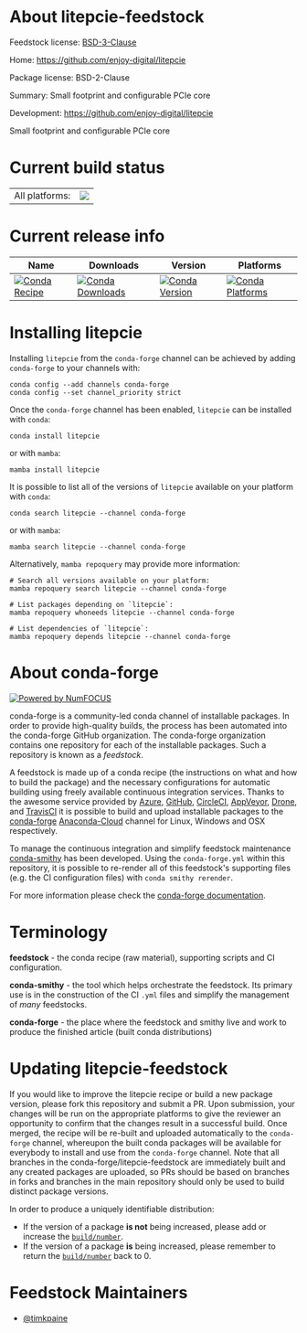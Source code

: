 About litepcie-feedstock
========================

Feedstock license: [BSD-3-Clause](https://github.com/conda-forge/litepcie-feedstock/blob/main/LICENSE.txt)

Home: https://github.com/enjoy-digital/litepcie

Package license: BSD-2-Clause

Summary: Small footprint and configurable PCIe core

Development: https://github.com/enjoy-digital/litepcie

Small footprint and configurable PCIe core

Current build status
====================


<table><tr><td>All platforms:</td>
    <td>
      <a href="https://dev.azure.com/conda-forge/feedstock-builds/_build/latest?definitionId=19105&branchName=main">
        <img src="https://dev.azure.com/conda-forge/feedstock-builds/_apis/build/status/litepcie-feedstock?branchName=main">
      </a>
    </td>
  </tr>
</table>

Current release info
====================

| Name | Downloads | Version | Platforms |
| --- | --- | --- | --- |
| [![Conda Recipe](https://img.shields.io/badge/recipe-litepcie-green.svg)](https://anaconda.org/conda-forge/litepcie) | [![Conda Downloads](https://img.shields.io/conda/dn/conda-forge/litepcie.svg)](https://anaconda.org/conda-forge/litepcie) | [![Conda Version](https://img.shields.io/conda/vn/conda-forge/litepcie.svg)](https://anaconda.org/conda-forge/litepcie) | [![Conda Platforms](https://img.shields.io/conda/pn/conda-forge/litepcie.svg)](https://anaconda.org/conda-forge/litepcie) |

Installing litepcie
===================

Installing `litepcie` from the `conda-forge` channel can be achieved by adding `conda-forge` to your channels with:

```
conda config --add channels conda-forge
conda config --set channel_priority strict
```

Once the `conda-forge` channel has been enabled, `litepcie` can be installed with `conda`:

```
conda install litepcie
```

or with `mamba`:

```
mamba install litepcie
```

It is possible to list all of the versions of `litepcie` available on your platform with `conda`:

```
conda search litepcie --channel conda-forge
```

or with `mamba`:

```
mamba search litepcie --channel conda-forge
```

Alternatively, `mamba repoquery` may provide more information:

```
# Search all versions available on your platform:
mamba repoquery search litepcie --channel conda-forge

# List packages depending on `litepcie`:
mamba repoquery whoneeds litepcie --channel conda-forge

# List dependencies of `litepcie`:
mamba repoquery depends litepcie --channel conda-forge
```


About conda-forge
=================

[![Powered by
NumFOCUS](https://img.shields.io/badge/powered%20by-NumFOCUS-orange.svg?style=flat&colorA=E1523D&colorB=007D8A)](https://numfocus.org)

conda-forge is a community-led conda channel of installable packages.
In order to provide high-quality builds, the process has been automated into the
conda-forge GitHub organization. The conda-forge organization contains one repository
for each of the installable packages. Such a repository is known as a *feedstock*.

A feedstock is made up of a conda recipe (the instructions on what and how to build
the package) and the necessary configurations for automatic building using freely
available continuous integration services. Thanks to the awesome service provided by
[Azure](https://azure.microsoft.com/en-us/services/devops/), [GitHub](https://github.com/),
[CircleCI](https://circleci.com/), [AppVeyor](https://www.appveyor.com/),
[Drone](https://cloud.drone.io/welcome), and [TravisCI](https://travis-ci.com/)
it is possible to build and upload installable packages to the
[conda-forge](https://anaconda.org/conda-forge) [Anaconda-Cloud](https://anaconda.org/)
channel for Linux, Windows and OSX respectively.

To manage the continuous integration and simplify feedstock maintenance
[conda-smithy](https://github.com/conda-forge/conda-smithy) has been developed.
Using the ``conda-forge.yml`` within this repository, it is possible to re-render all of
this feedstock's supporting files (e.g. the CI configuration files) with ``conda smithy rerender``.

For more information please check the [conda-forge documentation](https://conda-forge.org/docs/).

Terminology
===========

**feedstock** - the conda recipe (raw material), supporting scripts and CI configuration.

**conda-smithy** - the tool which helps orchestrate the feedstock.
                   Its primary use is in the construction of the CI ``.yml`` files
                   and simplify the management of *many* feedstocks.

**conda-forge** - the place where the feedstock and smithy live and work to
                  produce the finished article (built conda distributions)


Updating litepcie-feedstock
===========================

If you would like to improve the litepcie recipe or build a new
package version, please fork this repository and submit a PR. Upon submission,
your changes will be run on the appropriate platforms to give the reviewer an
opportunity to confirm that the changes result in a successful build. Once
merged, the recipe will be re-built and uploaded automatically to the
`conda-forge` channel, whereupon the built conda packages will be available for
everybody to install and use from the `conda-forge` channel.
Note that all branches in the conda-forge/litepcie-feedstock are
immediately built and any created packages are uploaded, so PRs should be based
on branches in forks and branches in the main repository should only be used to
build distinct package versions.

In order to produce a uniquely identifiable distribution:
 * If the version of a package **is not** being increased, please add or increase
   the [``build/number``](https://docs.conda.io/projects/conda-build/en/latest/resources/define-metadata.html#build-number-and-string).
 * If the version of a package **is** being increased, please remember to return
   the [``build/number``](https://docs.conda.io/projects/conda-build/en/latest/resources/define-metadata.html#build-number-and-string)
   back to 0.

Feedstock Maintainers
=====================

* [@timkpaine](https://github.com/timkpaine/)

